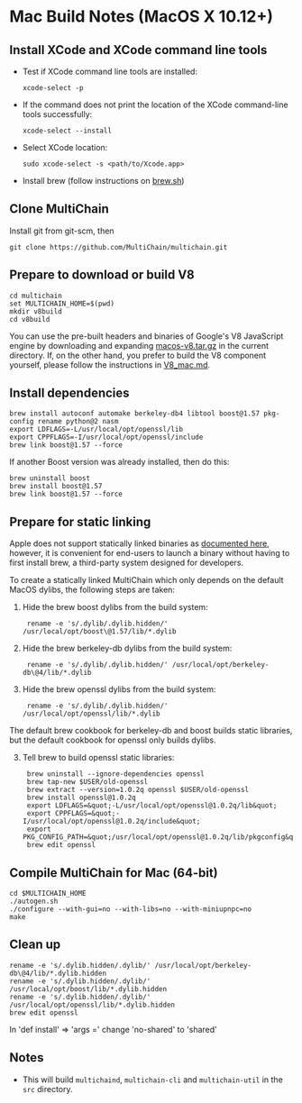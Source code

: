 # Mac Build Notes (MacOS X 10.12+)

## Install XCode and XCode command line tools

-   Test if XCode command line tools are installed:
        
        xcode-select -p
        
-   If the command does not print the location of the XCode command-line tools successfully:

        xcode-select --install
        
-   Select XCode location:

        sudo xcode-select -s <path/to/Xcode.app>

-   Install brew (follow instructions on [brew.sh](https://brew.sh/))

## Clone MultiChain
Install git from git-scm, then

    git clone https://github.com/MultiChain/multichain.git


## Prepare to download or build V8

    cd multichain
    set MULTICHAIN_HOME=$(pwd)
    mkdir v8build
    cd v8build

    
You can use the pre-built headers and binaries of Google's V8 JavaScript engine by downloading and expanding [macos-v8.tar.gz](https://github.com/MultiChain/multichain-binaries/raw/master/macos-v8.tar.gz) in the current directory. If, on the other hand, you prefer to build the V8 component yourself, please follow the instructions in [V8_mac.md](/V8_mac.md/).

## Install dependencies

    brew install autoconf automake berkeley-db4 libtool boost@1.57 pkg-config rename python@2 nasm
    export LDFLAGS=-L/usr/local/opt/openssl/lib
    export CPPFLAGS=-I/usr/local/opt/openssl/include
    brew link boost@1.57 --force

If another Boost version was already installed, then do this:

    brew uninstall boost
    brew install boost@1.57
    brew link boost@1.57 --force

## Prepare for static linking

Apple does not support statically linked binaries as [documented here](https://developer.apple.com/library/content/qa/qa1118/_index.html), however, it is convenient for end-users to launch a binary without having to first install brew, a third-party system designed for developers.

To create a statically linked MultiChain which only depends on the default MacOS dylibs, the following steps are taken:

1. Hide the brew boost dylibs from the build system:

        rename -e 's/.dylib/.dylib.hidden/' /usr/local/opt/boost\@1.57/lib/*.dylib

2. Hide the brew berkeley-db dylibs from the build system:

        rename -e 's/.dylib/.dylib.hidden/' /usr/local/opt/berkeley-db\@4/lib/*.dylib

3. Hide the brew openssl dylibs from the build system:

        rename -e 's/.dylib/.dylib.hidden/' /usr/local/opt/openssl/lib/*.dylib

The default brew cookbook for berkeley-db and boost builds static libraries, but the default cookbook for openssl only builds dylibs.

3. Tell brew to build openssl static libraries:

        brew uninstall --ignore-dependencies openssl
        brew tap-new $USER/old-openssl
        brew extract --version=1.0.2q openssl $USER/old-openssl
        brew install openssl@1.0.2q
        export LDFLAGS=&quot;-L/usr/local/opt/openssl@1.0.2q/lib&quot;
        export CPPFLAGS=&quot;-I/usr/local/opt/openssl@1.0.2q/include&quot;
        export PKG_CONFIG_PATH=&quot;/usr/local/opt/openssl@1.0.2q/lib/pkgconfig&quot;
        brew edit openssl
        
## Compile MultiChain for Mac (64-bit)

    cd $MULTICHAIN_HOME
    ./autogen.sh
    ./configure --with-gui=no --with-libs=no --with-miniupnpc=no
    make

## Clean up

    rename -e 's/.dylib.hidden/.dylib/' /usr/local/opt/berkeley-db\@4/lib/*.dylib.hidden
    rename -e 's/.dylib.hidden/.dylib/' /usr/local/opt/boost/lib/*.dylib.hidden
    rename -e 's/.dylib.hidden/.dylib/' /usr/local/opt/openssl/lib/*.dylib.hidden
    brew edit openssl
    
In 'def install' => 'args =' change 'no-shared' to 'shared'

## Notes

* This will build `multichaind`, `multichain-cli` and `multichain-util` in the `src` directory.
